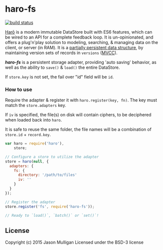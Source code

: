 # haro-fs

[![build status](https://secure.travis-ci.org/avoidwork/haro-fs.svg)](http://travis-ci.org/avoidwork/haro-fs)

[Harō](http://haro.rocks) is a modern immutable DataStore built with ES6 features, which can be wired to an API for a complete feedback loop.
It is un-opinionated, and offers a plug'n'play solution to modeling, searching, & managing data on the client, or server
(in RAM). It is a [partially persistent data structure](https://en.wikipedia.org/wiki/Persistent_data_structure), by maintaining version sets of records in `versions` ([MVCC](https://en.wikipedia.org/wiki/Multiversion_concurrency_control)).

***haro-fs*** is a persistent storage adapter, providing 'auto saving' behavior, as well as the ability to `save()` & `load()` the entire DataStore.

If `store.key` is not set, the fail over "id" field will be `id`.

### How to use
Require the adapter & register it with `haro.register(key, fn)`. The key must match the `store.adapters` key.

If `iv` is specified, the file(s) on disk will contain ciphers, to be deciphered when loaded back into `haro`.

It is safe to reuse the same folder, the file names will be a combination of `store.id` + `record.key`.

```javascript
var haro = require('haro'),
    store;

// Configure a store to utilize the adapter
store = haro(null, {
  adapters: {
    fs: {
      directory: '/path/to/files'
      iv: ''
    }
  }
});

// Register the adapter
store.register('fs', require('haro-fs'));

// Ready to `load()`, `batch()` or `set()`!
```

## License
Copyright (c) 2015 Jason Mulligan
Licensed under the BSD-3 license
